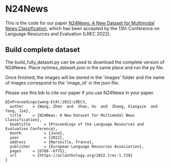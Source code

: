 # N24News
 
This is the code for our paper [N24News: A New Dataset for Multimodal News Classification](https://arxiv.org/pdf/2108.13327.pdf),
which has been accepted by the 13th Conference on Language Resources and Evaluation (LREC 2022).

## Build complete dataset

The build_fully_dataset.py can be used to download the complete version
of N24News. Place nytimes_dataset.json in the same place and run the py file.

Once finished, the images will be stored in the 'images' folder and the name 
of images correspond to the 'image_id' in the json file.

Please use this bib to cite our paper if you use N24News in your paper.

```
@InProceedings{wang-EtAl:2022:LREC3,
  author    = {Wang, Zhen  and  Shan, Xu  and  Zhang, Xiangxie  and  Yang, Jie},
  title     = {N24News: A New Dataset for Multimodal News Classification},
  booktitle      = {Proceedings of the Language Resources and Evaluation Conference},
  month          = {June},
  year           = {2022},
  address        = {Marseille, France},
  publisher      = {European Language Resources Association},
  pages     = {6768--6775},
  url       = {https://aclanthology.org/2022.lrec-1.729}
}
```
